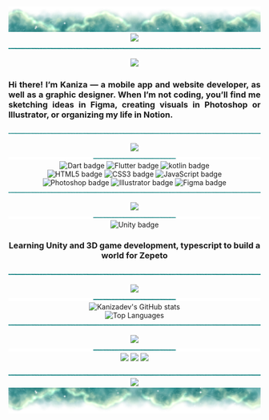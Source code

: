 <p align="center">
 <img src="https://raw.githubusercontent.com/kanizadev/kanizadev/refs/heads/main/banner.png" />
  <img src="https://capsule-render.vercel.app/api?type=transparent&height=55&text=I'm%20Kaniza%20Kasfia&fontSize=50&fontColor=037979&fontAlignY=65" />
    <img src="https://raw.githubusercontent.com/kanizadev/kanizadev/refs/heads/main/divider.png" />
</p>

<p align="center">
 <img src="https://komarev.com/ghpvc/?username=kanizadev&color=037979&style=for-the-badge" />
<h3 align="justify">Hi there! I’m Kaniza — a mobile app and website developer, as well as a graphic designer. When I’m not coding, you’ll find me sketching ideas in Figma, creating visuals in Photoshop or Illustrator, or organizing my life in Notion.</h3>
<img src="https://raw.githubusercontent.com/kanizadev/kanizadev/refs/heads/main/divider.png">
</p>



<p align="center">
 <img src="https://capsule-render.vercel.app/api?type=transparent&height=30&text=Tech%20Stack&fontSize=28&fontColor=037979" /></br>
  <img src="https://raw.githubusercontent.com/kanizadev/kanizadev/refs/heads/main/divider2.png" />
  <img src="https://img.shields.io/badge/Dart-037979?style=for-the-badge&logo=dart&logoColor=white" alt="Dart badge" />
  <img src="https://img.shields.io/badge/Flutter-44958E?style=for-the-badge&logo=flutter&logoColor=white" alt="Flutter badge"/>
  <img src="https://img.shields.io/badge/kotlin-7EB9A7?style=for-the-badge&logo=kotlin&logoColor=white" alt="kotlin badge"/></br>
  <img src="https://img.shields.io/badge/HTML5-037979?style=for-the-badge&logo=html5&logoColor=white" alt="HTML5 badge"/>
  <img src="https://img.shields.io/badge/CSS3-44958E?style=for-the-badge&logo=css&logoColor=white" alt="CSS3 badge"/>
  <img src="https://img.shields.io/badge/JavaScript-7EB9A7?style=for-the-badge&logo=javascript&logoColor=white" alt="JavaScript badge"/></br>
  <img src="https://img.shields.io/badge/Photoshop-037979?style=for-the-badge&logo=Adobe%20Photoshop&logoColor=white" alt="Photoshop badge"/>
  <img src="https://img.shields.io/badge/Illustrator-44958E?style=for-the-badge&logo=Adobe%20Illustrator&logoColor=white" alt="Illustrator badge"/>
  <img src="https://img.shields.io/badge/figma-7EB9A7?style=for-the-badge&logo=figma&logoColor=white" alt="Figma badge"/>
  <img src="https://raw.githubusercontent.com/kanizadev/kanizadev/refs/heads/main/divider.png">
</p>
<p align="center">
  <img src="https://capsule-render.vercel.app/api?type=transparent&height=30&text=Current%20Focus&fontSize=28&fontColor=037979" />
  <img src="https://raw.githubusercontent.com/kanizadev/kanizadev/refs/heads/main/divider2.png" />
  <img src="https://img.shields.io/badge/Unity-037979?style=for-the-badge&logo=unity&logoColor=white" alt="Unity badge"/></br>
  <h3 align="center">Learning Unity and 3D game development, typescript to build a world for Zepeto</h3>
  <img src="https://raw.githubusercontent.com/kanizadev/kanizadev/refs/heads/main/divider.png">
</p>






<p align="center">
  <img src="https://capsule-render.vercel.app/api?type=transparent&height=30&text=GitHub%20Analytics&fontSize=28&fontColor=037979" />
 <img src="https://raw.githubusercontent.com/kanizadev/kanizadev/refs/heads/main/divider2.png" />
  <img src="https://github-readme-stats.vercel.app/api?username=kanizadev&show_icons=false&hide_border=false&title_color=c2f5d3&border_radius=0&border_color=c2f5d3&bg_color=DEG,037979,44958E,7EB9A7&text_color=c2f5d3&rank_icon=github&include_all_commits=true" alt="Kanizadev's GitHub stats" width="50%" " /></br>
  <img src="https://github-readme-stats.vercel.app/api/top-langs/?username=kanizadev&layout=compact&hide_border=false&border_radius=0&border_color=c2f5d3&bg_color=DEG,037979,44958E,7EB9A7&title_color=c2f5d3&icon_color=7EB9A7&text_color=c2f5d3" alt="Top Languages" width="50%" />
  <img src="https://raw.githubusercontent.com/kanizadev/kanizadev/refs/heads/main/divider.png">
</p>



<p align="center">
 <img src="https://capsule-render.vercel.app/api?type=transparent&height=30&text=Let’s%20Be%20Friends!&fontSize=28&fontColor=037979" /></br>
  <img src="https://raw.githubusercontent.com/kanizadev/kanizadev/refs/heads/main/divider2.png" />
  <a href="https://instagram.com/kanizadev"><img src="https://img.shields.io/badge/Instagram-037979?style=for-the-badge&logo=instagram&logoColor=white" /></a>
  <a href="https://twitter.com/kanizadev"><img src="https://img.shields.io/badge/Twitter-44958E?style=for-the-badge&logo=x&logoColor=white" /></a>
    <a href="https://discord.com/users/948224120716402708"><img src="https://img.shields.io/badge/Discord-7EB9A7?style=for-the-badge&logo=discord&logoColor=white" /></a>
</p>



<p align="center">
  <img src="https://raw.githubusercontent.com/kanizadev/kanizadev/refs/heads/main/divider.png" />
 <img src="https://capsule-render.vercel.app/api?type=transparent&height=55&text=Thanks%20for%20visiting!%20Have%20a%20nice%20day!&fontSize=50&fontColor=037979&fontAlignY=45" />
 <img src="https://raw.githubusercontent.com/kanizadev/kanizadev/refs/heads/main/footer.png" />

</p>

